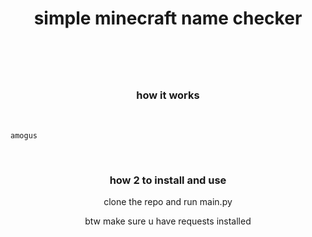 <div align='center'>
<h1>simple minecraft name checker<h1>
<br>
  <h3>how it works</h3>
  
</div>
<br>

 ```amogus```
  
<br>
<div align='center'>
  <h3>how 2 to install and use</h3>
  <p>clone the repo and run main.py</p>
  <p>btw make sure u have requests installed </p>
</div>
